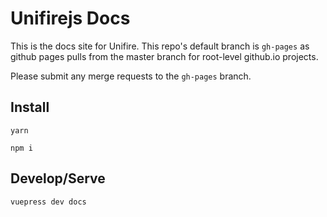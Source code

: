 # Unifirejs Docs

This is the docs site for Unifire. This repo's default branch is `gh-pages` as github pages pulls from the master branch for root-level github.io projects.

Please submit any merge requests to the `gh-pages` branch.

## Install

`yarn`

`npm i`

## Develop/Serve

`vuepress dev docs`
